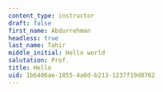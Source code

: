 ```yaml
---
content_type: instructor
draft: false
first_name: Abdurrehman
headless: true
last_name: Tahir
middle_initial: Hello world
salutation: Prof.
title: Hello
uid: 1b6406ae-1055-4a0d-b213-1237f19d0762
---
```

